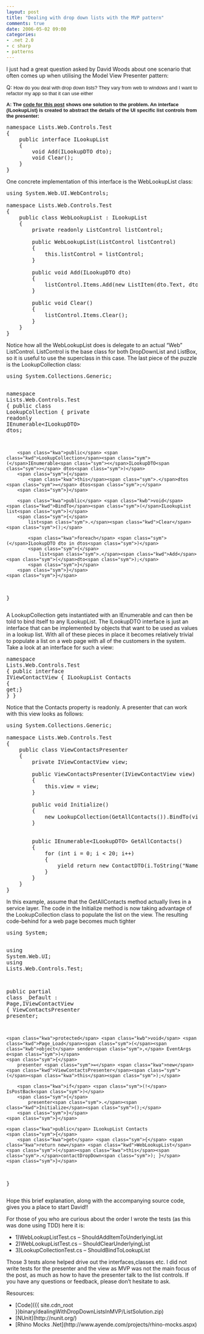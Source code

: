 ```yaml
---
layout: post
title: "Dealing with drop down lists with the MVP pattern"
comments: true
date: 2006-05-02 09:00
categories:
- .net 2.0
- c sharp
- patterns
---
```


I just had a great question asked by David Woods about one scenario that often comes up when utilising the Model View Presenter pattern:

Q: <font face="Arial" size="2">How do you deal with drop down lists? They vary from web to windows and I want to <span class="SpellE">refactor</span> my app so that it can use either</font>

<font face="Arial" size="2"><strong>A: The </strong><a href="{{ site.cdn_root }}binary/dealingWithDropDownListsInMVP/ListSolution.zip"><strong>code for this post</strong></a><strong> shows one solution to the problem. An interface (ILookupList) is created to abstract the details of the UI specific list controls from the presenter:</strong></font>

 <pre class="hl"><span class="kwa">namespace</span> Lists<span class="sym">.</span>Web<span class="sym">.</span>Controls<span class="sym">.</span>Test
<span class="sym">{</span>
    <span class="kwa">public interface</span> ILookupList
    <span class="sym">{</span>
        <span class="kwb">void</span> <span class="kwd">Add</span><span class="sym">(</span>ILookupDTO dto<span class="sym">);</span>
        <span class="kwb">void</span> <span class="kwd">Clear</span><span class="sym">();</span>
    <span class="sym">}</span>
<span class="sym">}</span>
</pre>

 

One concrete implementation of this interface is the WebLookupList class:

 <pre class="hl"><span class="kwa">using</span> System<span class="sym">.</span>Web<span class="sym">.</span>UI<span class="sym">.</span>WebControls<span class="sym">;</span>

<span class="kwa">namespace</span> Lists<span class="sym">.</span>Web<span class="sym">.</span>Controls<span class="sym">.</span>Test
<span class="sym">{</span>
    <span class="kwa">public class</span> WebLookupList <span class="sym">:</span> ILookupList
    <span class="sym">{</span>
        <span class="kwa">private readonly</span> ListControl listControl<span class="sym">;</span>

        <span class="kwa">public</span> <span class="kwd">WebLookupList</span><span class="sym">(</span>ListControl listControl<span class="sym">)</span>
        <span class="sym">{</span>
            <span class="kwa">this</span><span class="sym">.</span>listControl <span class="sym">=</span> listControl<span class="sym">;</span>
        <span class="sym">}</span>

        <span class="kwa">public</span> <span class="kwb">void</span> <span class="kwd">Add</span><span class="sym">(</span>ILookupDTO dto<span class="sym">)</span>
        <span class="sym">{</span>
            listControl<span class="sym">.</span>Items<span class="sym">.</span><span class="kwd">Add</span><span class="sym">(</span><span class="kwa">new</span> <span class="kwd">ListItem</span><span class="sym">(</span>dto<span class="sym">.</span>Text<span class="sym">,</span> dto<span class="sym">.</span>Value<span class="sym">));</span>
        <span class="sym">}</span>

        <span class="kwa">public</span> <span class="kwb">void</span> <span class="kwd">Clear</span><span class="sym">()</span>
        <span class="sym">{</span>
            listControl<span class="sym">.</span>Items<span class="sym">.</span><span class="kwd">Clear</span><span class="sym">();</span>
        <span class="sym">}</span>
    <span class="sym">}</span>
<span class="sym">}</span></pre>Notice how all the WebLookupList does is delegate to an actual “Web” ListControl. ListControl is the base class for both DropDownList and ListBox, so it is useful to use the superclass in this case. The last piece of the puzzle is the LookupCollection class: <pre class="hl"><span class="kwa">using</span> System<span class="sym">.</span>Collections<span class="sym">.</span>Generic<span class="sym">;</span>

<span class="kwa">namespace</span> Lists<span class="sym">.</span>Web<span class="sym">.</span>Controls<span class="sym">.</span>Test
<span class="sym">{</span>
    <span class="kwa">public class</span> LookupCollection
    <span class="sym">{</span>
        <span class="kwa">private readonly</span> IEnumerable<span class="sym"><</span>ILookupDTO<span class="sym">></span> dtos<span class="sym">;</span>

        <span class="kwa">public</span> <span class="kwd">LookupCollection</span><span class="sym">(</span>IEnumerable<span class="sym"><</span>ILookupDTO<span class="sym">></span> dtos<span class="sym">)</span>
        <span class="sym">{</span>
            <span class="kwa">this</span><span class="sym">.</span>dtos <span class="sym">=</span> dtos<span class="sym">;</span>
        <span class="sym">}</span>

        <span class="kwa">public</span> <span class="kwb">void</span> <span class="kwd">BindTo</span><span class="sym">(</span>ILookupList list<span class="sym">)</span>
        <span class="sym">{</span>
            list<span class="sym">.</span><span class="kwd">Clear</span><span class="sym">();</span>

            <span class="kwa">foreach</span> <span class="sym">(</span>ILookupDTO dto in dtos<span class="sym">)</span>
            <span class="sym">{</span>
                list<span class="sym">.</span><span class="kwd">Add</span><span class="sym">(</span>dto<span class="sym">);</span>
            <span class="sym">}</span>
        <span class="sym">}</span>
    <span class="sym">}</span>
<span class="sym">}</span></pre>A LookupCollection gets instantiated with an IEnumerable<ILookupDTO> and can then be told to bind itself to any ILookupList. The ILookupDTO interface is just an interface that can be implemented by objects that want to be used as values in a lookup list. With all of these pieces in place it becomes relatively trivial to populate a list on a web page with all of the customers in the system. Take a look at an interface for such a view: <pre class="hl"><span class="kwa">namespace</span> Lists<span class="sym">.</span>Web<span class="sym">.</span>Controls<span class="sym">.</span>Test
<span class="sym">{</span>
    <span class="kwa">public interface</span> IViewContactView
    <span class="sym">{</span>
        ILookupList Contacts <span class="sym">{</span> <span class="kwa">get</span><span class="sym">;}</span>
    <span class="sym">}</span>
<span class="sym">}</span></pre>

Notice that the Contacts property is readonly. A presenter that can work with this view looks as follows:

 <pre class="hl"><span class="kwa">using</span> System<span class="sym">.</span>Collections<span class="sym">.</span>Generic<span class="sym">;</span>

<span class="kwa">namespace</span> Lists<span class="sym">.</span>Web<span class="sym">.</span>Controls<span class="sym">.</span>Test
<span class="sym">{</span>
    <span class="kwa">public class</span> ViewContactsPresenter
    <span class="sym">{</span>
        <span class="kwa">private</span> IViewContactView view<span class="sym">;</span>

        <span class="kwa">public</span> <span class="kwd">ViewContactsPresenter</span><span class="sym">(</span>IViewContactView view<span class="sym">)</span>
        <span class="sym">{</span>
            <span class="kwa">this</span><span class="sym">.</span>view <span class="sym">=</span> view<span class="sym">;</span>
        <span class="sym">}</span>

        <span class="kwa">public</span> <span class="kwb">void</span> <span class="kwd">Initialize</span><span class="sym">()</span>
        <span class="sym">{</span>
            <span class="kwa">new</span> <span class="kwd">LookupCollection</span><span class="sym">(</span><span class="kwd">GetAllContacts</span><span class="sym">()).</span><span class="kwd">BindTo</span><span class="sym">(</span>view<span class="sym">.</span>Contacts<span class="sym">);</span>
        <span class="sym">}</span>


        <span class="kwa">public</span> IEnumerable<span class="sym"><</span>ILookupDTO<span class="sym">></span> <span class="kwd">GetAllContacts</span><span class="sym">()</span>
        <span class="sym">{</span>
            <span class="kwa">for</span> <span class="sym">(</span><span class="kwb">int</span> i <span class="sym">=</span> <span class="num">0</span><span class="sym">;</span> i <span class="sym"><</span> <span class="num">20</span><span class="sym">;</span> i<span class="sym">++)</span>
            <span class="sym">{</span>
                yield <span class="kwa">return new</span> <span class="kwd">ContactDTO</span><span class="sym">(</span>i<span class="sym">.</span><span class="kwd">ToString</span><span class="sym">(</span><span class="str">"Name 0"</span><span class="sym">),</span> i<span class="sym">.</span><span class="kwd">ToString</span><span class="sym">(</span><span class="str">"Address 0"</span><span class="sym">),</span> i<span class="sym">.</span><span class="kwd">ToString</span><span class="sym">());</span>
            <span class="sym">}</span>
        <span class="sym">}</span>
    <span class="sym">}</span>
<span class="sym">}</span></pre>In this example, assume that the GetAllContacts method actually lives in a service layer. The code in the Initialize method is now taking advantage of the LookupCollection class to populate the list on the view. The resulting code-behind for a web page becomes much tighter <pre class="hl"><span class="kwa">using</span> System<span class="sym">;</span>
<span class="kwa">using</span> System<span class="sym">.</span>Web<span class="sym">.</span>UI<span class="sym">;</span>
<span class="kwa">using</span> Lists<span class="sym">.</span>Web<span class="sym">.</span>Controls<span class="sym">.</span>Test<span class="sym">;</span>

<span class="kwa">public</span> partial <span class="kwa">class</span> _Default <span class="sym">:</span> Page<span class="sym">,</span>IViewContactView
<span class="sym">{</span>
    ViewContactsPresenter presenter<span class="sym">;</span>

    <span class="kwa">protected</span> <span class="kwb">void</span> <span class="kwd">Page_Load</span><span class="sym">(</span><span class="kwb">object</span> sender<span class="sym">,</span> EventArgs e<span class="sym">)</span>
    <span class="sym">{</span>
        presenter <span class="sym">=</span> <span class="kwa">new</span> <span class="kwd">ViewContactsPresenter</span><span class="sym">(</span><span class="kwa">this</span><span class="sym">);</span>

        <span class="kwa">if</span> <span class="sym">(!</span> IsPostBack<span class="sym">)</span>
        <span class="sym">{</span>
            presenter<span class="sym">.</span><span class="kwd">Initialize</span><span class="sym">();</span>
        <span class="sym">}</span>
    <span class="sym">}</span>

    <span class="kwa">public</span> ILookupList Contacts
    <span class="sym">{</span>
        <span class="kwa">get</span> <span class="sym">{</span> <span class="kwa">return new</span> <span class="kwd">WebLookupList</span><span class="sym">(</span><span class="kwa">this</span><span class="sym">.</span>contactDropDown<span class="sym">); }</span>
    <span class="sym">}</span>
<span class="sym">}</span>
</pre>

Hope this brief explanation, along with the accompanying source code, gives you a place to start David!!

 

For those of you who are curious about the order I wrote the tests (as this was done using TDD) here it  is:
<ul>
<li>1)WebLookupListTest.cs – ShouldAddItemToUnderlyingList 
</li><li>2)WebLookupListTest.cs – ShouldClearUnderlyingList 
</li><li>3)LookupCollectionTest.cs – ShouldBindToLookupList</li></ul>

Those 3 tests alone helped drive out the interfaces,classes etc. I did not write tests for the presenter and the view as MVP was not the main focus of the post, as much as how to have the presenter talk to the list controls. If you have any questions or feedback, please don’t hesitate to ask.

 

Resources:
<ul>
<li>[Code]({{ site.cdn_root }}binary/dealingWithDropDownListsInMVP/ListSolution.zip) 
</li><li>[NUnit](http://nunit.org/) 
</li><li>[Rhino Mocks .Net](http://www.ayende.com/projects/rhino-mocks.aspx)</li></ul>






